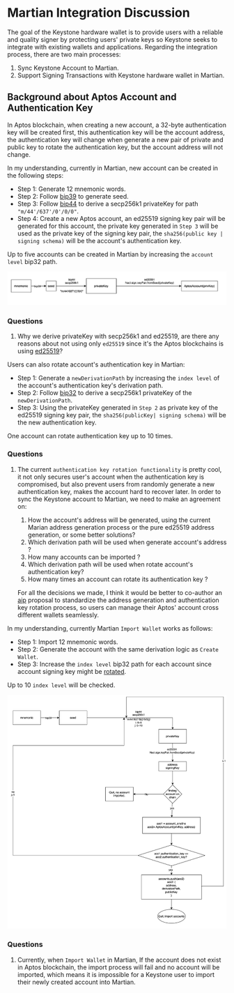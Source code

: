 
# Martian Integration Discussion

The goal of the Keystone hardware wallet is to provide users with a reliable and quality signer by protecting users' private keys so Keystone seeks to integrate with existing wallets and applications.
Regarding the integration process, there are two main processes:
1. Sync Keystone Account to Martian.
2. Support Signing Transactions with Keystone hardware wallet in Martian.

## Background about Aptos Account and Authentication Key
In Aptos blockchain, when creating a new account, a 32-byte authentication key will be created first, this authentication key will be the account address, the authentication key will change
when generate a new pair of private and public key to rotate the authentication key, but the account address will not change.

In my understanding, currently in Martian, new account can be created in the following steps:

- Step 1: Generate 12 mnemonic words.
- Step 2: Follow [bip39](https://github.com/bitcoin/bips/blob/master/bip-0039.mediawiki) to generate seed.
- Step 3: Follow [bip44](https://github.com/bitcoin/bips/blob/master/bip-0044.mediawiki) to derive a secp256k1 privateKey for path `"m/44'/637'/0'/0/0"`.
- Step 4: Create a new Aptos account, an ed25519 signing key pair will be generated for this account, the private key generated in `Step 3` will be used as the private key of the signing key pair, the `sha256(public key | signing schema)` will be the account's authentication key.  

Up to five accounts can be created in Martian by increasing the `account level` bip32 path.

![CreateWallet](../pics/aptos/create_wallet.png)

### Questions

1. Why we derive privateKey with secp256k1 and ed25519, are there any reasons about not using only `ed25519` since it's the Aptos blockchains is using [ed25519](https://ed25519.cr.yp.to/)?

Users can also rotate account's authentication key in Martian:

- Step 1: Generate a `newDerivationPath` by increasing the `index level` of the account's authentication key's derivation path.
- Step 2: Follow [bip32](https://github.com/bitcoin/bips/blob/master/bip-0032.mediawiki) to derive a secp256k1 privateKey of the `newDerivationPath`.
- Step 3: Using the privateKey generated in `Step 2` as private key of the ed25519 signing key pair, the `sha256(publicKey| signing schema)` will be the new authentication key.

One account can rotate authentication key up to 10 times.

### Questions

1. The current `authentication key rotation functionality` is pretty cool, it not only secures user's account when the authentication key is compromised, but also prevent users from randomly generate a new authentication key, makes the account hard to recover later.
   In order to sync the Keystone account to Martian, we need to make an agreement on:
   1. How the account's address will be generated, using the current Marian address generation process or the pure ed25519 address generation, or some better solutions?
   2. Which derivation path will be used when generate account's address ?
   3. How many accounts can be imported ?
   4. Which derivation path will be used when rotate account's authentication key?
   5. How many times an account can rotate its authentication key ?

   For all the decisions we made, I think it would be better to co-author an [aip](https://github.com/aptos-labs/aip) proposal to standardize the address generation and authentication key rotation process, so users can manage
their Aptos' account cross different wallets seamlessly.

In my understanding, currently Martian `Import Wallet` works as follows:

- Step 1: Import 12 mnemonic words.
- Step 2: Generate the account with the same derivation logic as `Create Wallet`.
- Step 3: Increase the `index level` bip32 path for each account since account signing key might be [rotated](https://aptos.dev/guides/guide-for-system-integrators/#rotating-the-keys).

Up to 10 `index level` will be checked.

![ImportWallet](../pics/aptos/import_wallet.png)

### Questions

1. Currently, when `Import Wallet` in Martian, If the account does not exist in Aptos blockchain, the import process will fail and no account will be imported, which means it is impossible for a Keystone user to
   import their newly created account into Martian.
